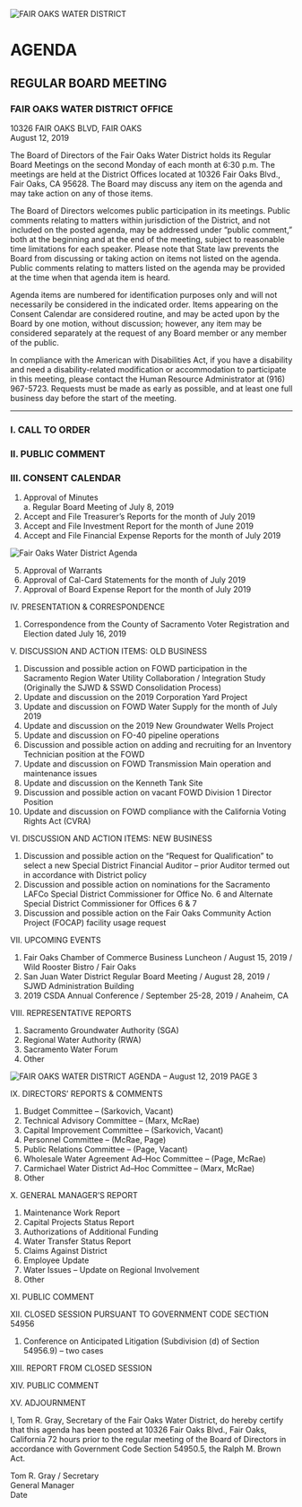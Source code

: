 <!-- Page 1 -->
![FAIR OAKS WATER DISTRICT](https://www.example.com/logo.png)

# AGENDA
## REGULAR BOARD MEETING

### FAIR OAKS WATER DISTRICT OFFICE  
10326 FAIR OAKS BLVD, FAIR OAKS  
August 12, 2019

The Board of Directors of the Fair Oaks Water District holds its Regular Board Meetings on the second Monday of each month at 6:30 p.m. The meetings are held at the District Offices located at 10326 Fair Oaks Blvd., Fair Oaks, CA 95628. The Board may discuss any item on the agenda and may take action on any of those items.

The Board of Directors welcomes public participation in its meetings. Public comments relating to matters within jurisdiction of the District, and not included on the posted agenda, may be addressed under “public comment,” both at the beginning and at the end of the meeting, subject to reasonable time limitations for each speaker. Please note that State law prevents the Board from discussing or taking action on items not listed on the agenda. Public comments relating to matters listed on the agenda may be provided at the time when that agenda item is heard.

Agenda items are numbered for identification purposes only and will not necessarily be considered in the indicated order. Items appearing on the Consent Calendar are considered routine, and may be acted upon by the Board by one motion, without discussion; however, any item may be considered separately at the request of any Board member or any member of the public.

In compliance with the American with Disabilities Act, if you have a disability and need a disability-related modification or accommodation to participate in this meeting, please contact the Human Resource Administrator at (916) 967-5723. Requests must be made as early as possible, and at least one full business day before the start of the meeting.

---

### I. CALL TO ORDER

### II. PUBLIC COMMENT

### III. CONSENT CALENDAR
1. Approval of Minutes  
   a. Regular Board Meeting of July 8, 2019  
2. Accept and File Treasurer’s Reports for the month of July 2019  
3. Accept and File Investment Report for the month of June 2019  
4. Accept and File Financial Expense Reports for the month of July 2019  
<!-- Page 2 -->
![Fair Oaks Water District Agenda](https://via.placeholder.com/768x993.png?text=FAIR+OAKS+WATER+DISTRICT+AGENDA+%E2%80%93+August+12%2C+2019+PAGE+2)

5. Approval of Warrants  
6. Approval of Cal-Card Statements for the month of July 2019  
7. Approval of Board Expense Report for the month of July 2019  

IV. PRESENTATION & CORRESPONDENCE  
1. Correspondence from the County of Sacramento Voter Registration and Election dated July 16, 2019  

V. DISCUSSION AND ACTION ITEMS: OLD BUSINESS  
1. Discussion and possible action on FOWD participation in the Sacramento Region Water Utility Collaboration / Integration Study (Originally the SJWD & SSWD Consolidation Process)  
2. Update and discussion on the 2019 Corporation Yard Project  
3. Update and discussion on FOWD Water Supply for the month of July 2019  
4. Update and discussion on the 2019 New Groundwater Wells Project  
5. Update and discussion on FO-40 pipeline operations  
6. Discussion and possible action on adding and recruiting for an Inventory Technician position at the FOWD  
7. Update and discussion on FOWD Transmission Main operation and maintenance issues  
8. Update and discussion on the Kenneth Tank Site  
9. Discussion and possible action on vacant FOWD Division 1 Director Position  
10. Update and discussion on FOWD compliance with the California Voting Rights Act (CVRA)  

VI. DISCUSSION AND ACTION ITEMS: NEW BUSINESS  
1. Discussion and possible action on the “Request for Qualification” to select a new Special District Financial Auditor – prior Auditor termed out in accordance with District policy  
2. Discussion and possible action on nominations for the Sacramento LAFCo Special District Commissioner for Office No. 6 and Alternate Special District Commissioner for Offices 6 & 7  
3. Discussion and possible action on the Fair Oaks Community Action Project (FOCAP) facility usage request  

VII. UPCOMING EVENTS  
1. Fair Oaks Chamber of Commerce Business Luncheon / August 15, 2019 / Wild Rooster Bistro / Fair Oaks  
2. San Juan Water District Regular Board Meeting / August 28, 2019 / SJWD Administration Building  
3. 2019 CSDA Annual Conference / September 25-28, 2019 / Anaheim, CA  

VIII. REPRESENTATIVE REPORTS  
1. Sacramento Groundwater Authority (SGA)  
2. Regional Water Authority (RWA)  
3. Sacramento Water Forum  
4. Other  
<!-- Page 3 -->
![FAIR OAKS WATER DISTRICT AGENDA – August 12, 2019 PAGE 3](https://via.placeholder.com/993x768.png?text=FAIR+OAKS+WATER+DISTRICT+AGENDA+%E2%80%93+August+12%2C+2019+PAGE+3)

IX. DIRECTORS’ REPORTS & COMMENTS  
1. Budget Committee – (Sarkovich, Vacant)  
2. Technical Advisory Committee – (Marx, McRae)  
3. Capital Improvement Committee – (Sarkovich, Vacant)  
4. Personnel Committee – (McRae, Page)  
5. Public Relations Committee – (Page, Vacant)  
6. Wholesale Water Agreement Ad–Hoc Committee – (Page, McRae)  
7. Carmichael Water District Ad–Hoc Committee – (Marx, McRae)  
8. Other  

X. GENERAL MANAGER’S REPORT  
1. Maintenance Work Report  
2. Capital Projects Status Report  
3. Authorizations of Additional Funding  
4. Water Transfer Status Report  
5. Claims Against District  
6. Employee Update  
7. Water Issues – Update on Regional Involvement  
8. Other  

XI. PUBLIC COMMENT  

XII. CLOSED SESSION PURSUANT TO GOVERNMENT CODE SECTION 54956  
1. Conference on Anticipated Litigation (Subdivision (d) of Section 54956.9) – two cases  

XIII. REPORT FROM CLOSED SESSION  

XIV. PUBLIC COMMENT  

XV. ADJOURNMENT  

I, Tom R. Gray, Secretary of the Fair Oaks Water District, do hereby certify that this agenda has been posted at 10326 Fair Oaks Blvd., Fair Oaks, California 72 hours prior to the regular meeting of the Board of Directors in accordance with Government Code Section 54950.5, the Ralph M. Brown Act.  

Tom R. Gray / Secretary  
General Manager  
Date  
